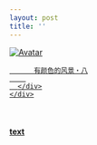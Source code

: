 ```yaml
---
layout: post
title: ''
---
```


<p class="imglist">

<div class="image-container">
  <a href="https://pic.imgdb.cn/item/5e74ae5dc8156f1e6fe9620b.jpg"  data-fancybox="images">
    <img src="https://pic.imgdb.cn/item/5e74ae5dc8156f1e6fe96243.jpg" alt="Avatar" class="image" />
    <div class="overlay">
      <div class="text">
        
          有颜色的风景・八
        
      </div>
    </div>
  </a>
</div>










<a href="https://pic.imgdb.cn/item/5e74ae5dc8156f1e6fe9620f.jpg" data-fancybox="images"><img src="" /></a>
<a href="https://pic.imgdb.cn/item/5e74ae5dc8156f1e6fe96213.jpg" data-fancybox="images"><img src="" /></a>
<a href="https://pic.imgdb.cn/item/5e74ae5dc8156f1e6fe96216.jpg" data-fancybox="images"><img src="" /></a>
<a href="https://pic.imgdb.cn/item/5e74ae5dc8156f1e6fe96219.jpg" data-fancybox="images"><img src="" /></a>
<a href="https://pic.imgdb.cn/item/5e74ae5dc8156f1e6fe9621d.jpg" data-fancybox="images"><img src="" /></a>
<a href="https://pic.imgdb.cn/item/5e74ae5dc8156f1e6fe9621f.jpg" data-fancybox="images"><img src="" /></a>
<a href="https://pic.imgdb.cn/item/5e74ae5dc8156f1e6fe96223.jpg" data-fancybox="images"><img src="" /></a>
<a href="https://pic.imgdb.cn/item/5e74ae5dc8156f1e6fe9622b.jpg" data-fancybox="images"><img src="" /></a>
<a href="https://pic.imgdb.cn/item/5e74ae5dc8156f1e6fe9622f.jpg" data-fancybox="images"><img src="" /></a>
<a href="https://pic.imgdb.cn/item/5e74ae5dc8156f1e6fe96232.jpg" data-fancybox="images"><img src="" /></a>
<a href="https://pic.imgdb.cn/item/5e74ae5dc8156f1e6fe96238.jpg" data-fancybox="images"><img src="" /></a>
<a href="https://pic.imgdb.cn/item/5e74ae5dc8156f1e6fe9623c.jpg" data-fancybox="images"><img src="" /></a>
<a href="https://pic.imgdb.cn/item/5e74ae5dc8156f1e6fe9623f.jpg" data-fancybox="images"><img src="" /></a>
<a href="https://pic.imgdb.cn/item/5e74ae5dc8156f1e6fe96243.jpg" data-fancybox="images"><img src="" /></a>
<a href="https://pic.imgdb.cn/item/5e74ae5dc8156f1e6fe96248.jpg" data-fancybox="images"><img src="" /></a>
<a href="https://pic.imgdb.cn/item/5e74ae5dc8156f1e6fe9624d.jpg" data-fancybox="images"><img src="" /></a>
<a href="https://pic.imgdb.cn/item/5e74ae5dc8156f1e6fe96253.jpg" data-fancybox="images"><img src="" /></a>
<a href="https://pic.imgdb.cn/item/5e74ae5dc8156f1e6fe96257.jpg" data-fancybox="images"><img src="" /></a>
<a href="https://pic.imgdb.cn/item/5e74ae5ec8156f1e6fe9625e.jpg" data-fancybox="images"><img src="" /></a>
<a href="https://pic.imgdb.cn/item/5e74aef3c8156f1e6fe9c53f.jpg" data-fancybox="images"><img src="" /></a>
<a href="https://pic.imgdb.cn/item/5e74aef3c8156f1e6fe9c546.jpg" data-fancybox="images"><img src="" /></a>
<a href="https://pic.imgdb.cn/item/5e74aef3c8156f1e6fe9c54a.jpg" data-fancybox="images"><img src="" /></a>
<a href="https://pic.imgdb.cn/item/5e74aef3c8156f1e6fe9c551.jpg" data-fancybox="images"><img src="" /></a>
<a href="https://pic.imgdb.cn/item/5e74aef3c8156f1e6fe9c556.jpg" data-fancybox="images"><img src="" /></a>
<a href="https://pic.imgdb.cn/item/5e74aef3c8156f1e6fe9c55d.jpg" data-fancybox="images"><img src="" /></a>
<a href="https://pic.imgdb.cn/item/5e74aef3c8156f1e6fe9c562.jpg" data-fancybox="images"><img src="" /></a>
<a href="https://pic.imgdb.cn/item/5e74aef3c8156f1e6fe9c56c.jpg" data-fancybox="images"><img src="" /></a>
<a href="https://pic.imgdb.cn/item/5e74aef3c8156f1e6fe9c592.jpg" data-fancybox="images"><img src="" /></a>
<a href="https://pic.imgdb.cn/item/5e74aef3c8156f1e6fe9c5f4.jpg" data-fancybox="images"><img src="" /></a>
<a href="https://pic.imgdb.cn/item/5e74aef3c8156f1e6fe9c5f7.jpg" data-fancybox="images"><img src="" /></a>
<a href="https://pic.imgdb.cn/item/5e74aef3c8156f1e6fe9c5fb.jpg" data-fancybox="images"><img src="" /></a>
<a href="https://pic.imgdb.cn/item/5e74aef3c8156f1e6fe9c5fd.jpg" data-fancybox="images"><img src="" /></a>
<a href="https://pic.imgdb.cn/item/5e74aef3c8156f1e6fe9c5ff.jpg" data-fancybox="images"><img src="" /></a>
<a href="https://pic.imgdb.cn/item/5e74aef3c8156f1e6fe9c601.jpg" data-fancybox="images"><img src="" /></a>
<a href="https://pic.imgdb.cn/item/5e74aef3c8156f1e6fe9c608.jpg" data-fancybox="images"><img src="" /></a>
<a href="https://pic.imgdb.cn/item/5e74aef3c8156f1e6fe9c610.jpg" data-fancybox="images"><img src="" /></a>
<a href="https://pic.imgdb.cn/item/5e74aef3c8156f1e6fe9c616.jpg" data-fancybox="images"><img src="" /></a>

</p>


#### [text](https://cxcxcx.cx/works/0017a.html)